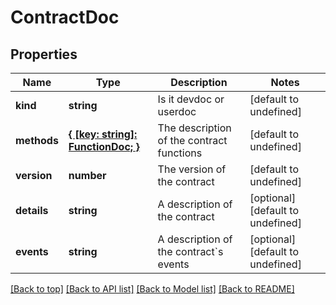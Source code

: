 # ContractDoc

## Properties

|Name | Type | Description | Notes|
|------------ | ------------- | ------------- | -------------|
|**kind** | **string** | Is it devdoc or userdoc | [default to undefined]|
|**methods** | [**{ [key: string]: FunctionDoc; }**](FunctionDoc.md) | The description of the contract functions | [default to undefined]|
|**version** | **number** | The version of the contract | [default to undefined]|
|**details** | **string** | A description of the contract | [optional] [default to undefined]|
|**events** | **string** | A description of the contract&#x60;s events | [optional] [default to undefined]|




[[Back to top]](#) [[Back to API list]](../../README.md#documentation-for-api-endpoints) [[Back to Model list]](../../README.md#documentation-for-models) [[Back to README]](../../README.md)
